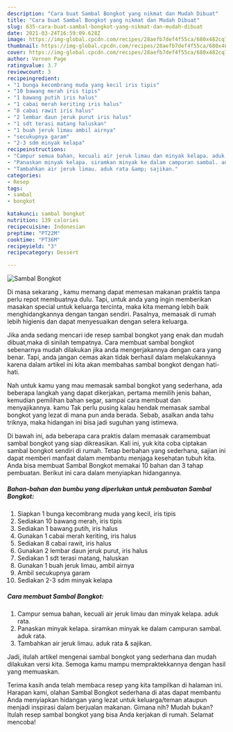 ```yaml
---
description: "Cara buat Sambal Bongkot yang nikmat dan Mudah Dibuat"
title: "Cara buat Sambal Bongkot yang nikmat dan Mudah Dibuat"
slug: 635-cara-buat-sambal-bongkot-yang-nikmat-dan-mudah-dibuat
date: 2021-03-24T16:59:09.628Z
image: https://img-global.cpcdn.com/recipes/28aefb7def4f55ca/680x482cq70/sambal-bongkot-foto-resep-utama.jpg
thumbnail: https://img-global.cpcdn.com/recipes/28aefb7def4f55ca/680x482cq70/sambal-bongkot-foto-resep-utama.jpg
cover: https://img-global.cpcdn.com/recipes/28aefb7def4f55ca/680x482cq70/sambal-bongkot-foto-resep-utama.jpg
author: Vernon Page
ratingvalue: 3.7
reviewcount: 3
recipeingredient:
- "1 bunga kecombrang muda yang kecil iris tipis"
- "10 bawang merah iris tipis"
- "1 bawang putih iris halus"
- "1 cabai merah keriting iris halus"
- "8 cabai rawit iris halus"
- "2 lembar daun jeruk purut iris halus"
- "1 sdt terasi matang haluskan"
- "1 buah jeruk limau ambil airnya"
- "secukupnya garam"
- "2-3 sdm minyak kelapa"
recipeinstructions:
- "Campur semua bahan, kecuali air jeruk limau dan minyak kelapa. aduk rata."
- "Panaskan minyak kelapa. siramkan minyak ke dalam campuran sambal. aduk rata."
- "Tambahkan air jeruk limau. aduk rata &amp; sajikan."
categories:
- Resep
tags:
- sambal
- bongkot

katakunci: sambal bongkot 
nutrition: 139 calories
recipecuisine: Indonesian
preptime: "PT22M"
cooktime: "PT36M"
recipeyield: "3"
recipecategory: Dessert

---
```



![Sambal Bongkot](https://img-global.cpcdn.com/recipes/28aefb7def4f55ca/680x482cq70/sambal-bongkot-foto-resep-utama.jpg)

Di masa  sekarang , kamu memang dapat memesan makanan praktis tanpa perlu repot membuatnya dulu. Tapi, untuk anda yang ingin memberikan masakan special untuk keluarga tercinta, maka kita memang lebih baik menghidangkannya dengan tangan sendiri. Pasalnya, memasak di rumah lebih higienis dan dapat menyesuaikan dengan selera keluarga.

Jika anda sedang mencari ide resep sambal bongkot yang enak dan mudah dibuat,maka di sinilah tempatnya. Cara membuat sambal bongkot  sebenarnya mudah dilakukan jika anda mengerjakannya dengan cara yang benar. Tapi, anda jangan cemas akan tidak berhasil dalam melakukannya 
karena dalam artikel ini kita akan membahas sambal bongkot dengan hati-hati.  



Nah untuk kamu yang mau memasak sambal bongkot yang sederhana, ada beberapa langkah yang dapat dikerjakan, pertama memilih jenis bahan, kemudian pemilihan bahan segar, sampai cara membuat dan menyajikannya. kamu Tak perlu pusing kalau hendak memasak sambal bongkot yang lezat di mana pun anda berada. Sebab, asalkan anda  tahu triknya, maka hidangan ini bisa jadi suguhan yang istimewa.

Di bawah ini, ada beberapa cara praktis  dalam memasak caramembuat sambal bongkot yang siap dikreasikan. Kali ini, yuk kita coba ciptakan sambal bongkot sendiri di rumah. Tetap berbahan yang sederhana, sajian ini dapat memberi manfaat dalam membantu menjaga kesehatan tubuh kita. Anda bisa membuat Sambal Bongkot memakai 10 bahan dan 3 tahap pembuatan. Berikut ini cara dalam menyiapkan hidangannya.

<!--inarticleads1-->

##### Bahan-bahan dan bumbu yang diperlukan untuk pembuatan Sambal Bongkot:

1. Siapkan 1 bunga kecombrang muda yang kecil, iris tipis
1. Sediakan 10 bawang merah, iris tipis
1. Sediakan 1 bawang putih, iris halus
1. Gunakan 1 cabai merah keriting, iris halus
1. Sediakan 8 cabai rawit, iris halus
1. Gunakan 2 lembar daun jeruk purut, iris halus
1. Sediakan 1 sdt terasi matang, haluskan
1. Gunakan 1 buah jeruk limau, ambil airnya
1. Ambil secukupnya garam
1. Sediakan 2-3 sdm minyak kelapa




<!--inarticleads2-->

##### Cara membuat Sambal Bongkot:

1. Campur semua bahan, kecuali air jeruk limau dan minyak kelapa. aduk rata.
1. Panaskan minyak kelapa. siramkan minyak ke dalam campuran sambal. aduk rata.
1. Tambahkan air jeruk limau. aduk rata &amp; sajikan.




Jadi, itulah artikel mengenai  sambal bongkot  yang sederhana dan mudah dilakukan versi kita. Semoga kamu mampu mempraktekkannya dengan hasil yang memuaskan. 

Terima kasih anda telah membaca resep yang kita tampilkan di halaman ini. Harapan kami, olahan  Sambal Bongkot sederhana di atas dapat membantu Anda menyiapkan hidangan yang lezat untuk keluarga/teman ataupun menjadi inspirasi dalam berjualan makanan. Gimana nih? Mudah bukan? Itulah resep sambal bongkot yang bisa Anda kerjakan di rumah. Selamat mencoba!

